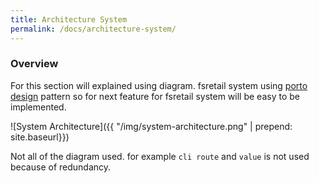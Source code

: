 ```yaml
---
title: Architecture System
permalink: /docs/architecture-system/
---
```


### Overview

For this section will explained using diagram. fsretail system using [porto design](https://github.com/Mahmoudz/Porto) pattern so for next feature for fsretail system will be easy to be implemented.

![System Architecture]({{ "/img/system-architecture.png" | prepend: site.baseurl}})

Not all of the diagram used. for example `cli route` and `value` is not used because of redundancy.

